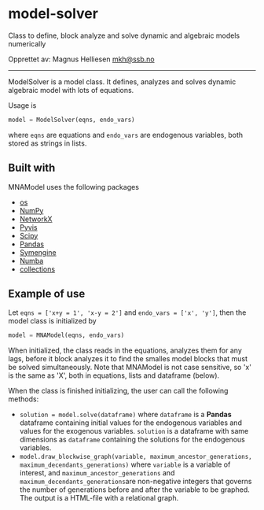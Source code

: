 # model-solver

Class to define, block analyze and solve dynamic and algebraic models numerically

Opprettet av:
Magnus Helliesen <mkh@ssb.no>

---

ModelSolver is a model class. It defines, analyzes and solves dynamic algebraic model with lots of equations.

Usage is

```python
model = ModelSolver(eqns, endo_vars)
```

where `eqns` are equations and `endo_vars` are endogenous variables, both stored as strings in lists.

## Built with
MNAModel uses the following packages
* [os](https://docs.python.org/3/library/os.html)
* [NumPy](https://numpy.org/)
* [NetworkX](https://networkx.org/)
* [Pyvis](https://pyvis.readthedocs.io/en/latest/)
* [Scipy](https://scipy.org/)
* [Pandas](https://pandas.pydata.org/)
* [Symengine](https://pypi.org/project/symengine/)
* [Numba](https://numba.pydata.org/)
* [collections](https://docs.python.org/3/library/collections.html)

## Example of use
Let `eqns = ['x+y = 1', 'x-y = 2']` and `endo_vars = ['x', 'y']`, then the model class is initialized by

```python
model = MNAModel(eqns, endo_vars)
```

When initialized, the class reads in the equations, analyzes them for any lags, before it block analyzes it to find the smalles model blocks that must be solved simultaneously. Note that MNAModel is not case sensitive, so 'x' is the same as 'X', both in equations, lists and dataframe (below).

When the class is finished initializing, the user can call the following methods:
* `solution = model.solve(dataframe)` where `dataframe` is a **Pandas** dataframe containing initial values for the endogenous variables and values for the exogenous variables. `solution` is a dataframe with same dimensions as `dataframe` containing the solutions for the endogenous variables.
* `model.draw_blockwise_graph(variable, maximum_ancestor_generations, maximum_decendants_generations)` where `variable` is a variable of interest, and `maximum_ancestor_generations` and `maximum_decendants_generations`are non-negative integers that governs the number of generations before and after the variable to be graphed. The output is a HTML-file with a relational graph.
